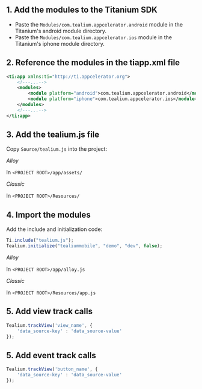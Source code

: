 ## 1. Add the modules to the Titanium SDK

* Paste the ```Modules/com.tealium.appcelerator.android``` module in the Titanium's android module directory.
* Paste the ```Modules/com.tealium.appcelerator.ios``` module in the Titanium's iphone module directory. 

## 2. Reference the modules in the tiapp.xml file 

```xml
<ti:app xmlns:ti="http://ti.appcelerator.org">
    <!---...-->
    <modules>
        <module platform="android">com.tealium.appcelerator.android</module>
        <module platform="iphone">com.tealium.appcelerator.ios</module>
    </modules>
    <!---...-->
</ti:app>
```

## 3. Add the tealium.js file

Copy ```Source/tealium.js``` into the project:

*Alloy*

In ```<PROJECT ROOT>/app/assets/```

*Classic*

In ```<PROJECT ROOT>/Resources/```

## 4. Import the modules

Add the include and initialization code: 

```javascript
Ti.include("tealium.js");
Tealium.initialize("tealiummobile", "demo", "dev", false);
``` 

*Alloy*

In ```<PROJECT ROOT>/app/alloy.js```

*Classic*

In ```<PROJECT ROOT>/Resources/app.js```

## 5. Add view track calls

```javascript
Tealium.trackView('view_name', {
	'data_source-key' : 'data_source-value'
});
```

## 5. Add event track calls

```javascript
Tealium.trackView('button_name', {
	'data_source-key' : 'data_source-value'
});
```